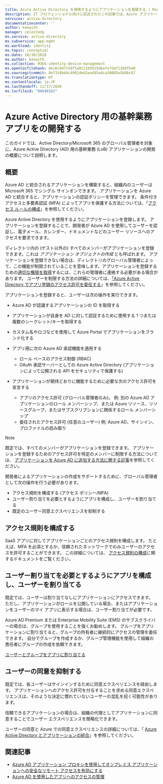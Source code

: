 ```yaml
---
title: Azure Active Directory を使用するようにアプリケーションを登録する | Microsoft Docs
description: IT プロフェッショナル向けに記述されたこの記事では、Azure アプリケーションを Active Directory を統合するためのガイドラインを示します。
services: active-directory
documentationcenter: ''
author: kenwith
manager: celestedg
ms.service: active-directory
ms.subservice: app-mgmt
ms.workload: identity
ms.topic: conceptual
ms.date: 10/30/2018
ms.author: kenwith
ms.collection: M365-identity-device-management
ms.openlocfilehash: de16c947c59f5a0111b9325dbefe7daf1268fb40
ms.sourcegitcommit: 8e7316bd4c4991de62ea485adca30065e5b86c67
ms.translationtype: HT
ms.contentlocale: ja-JP
ms.lasthandoff: 11/17/2020
ms.locfileid: "94649162"
---
```

# <a name="develop-line-of-business-apps-for-azure-active-directory"></a>Azure Active Directory 用の基幹業務アプリをの開発する
このガイドでは、Active Directory/Microsoft 365 のグローバル管理者を対象に、Azure Active Directory (AD) 用の基幹業務 (LoB) アプリケーションの開発の概要について説明します。

## <a name="overview"></a>概要
Azure AD と統合されるアプリケーションを構築すると、組織内のユーザーは Microsoft 365 でシングル サインオンできます。 アプリケーションを Azure AD と統合すると、アプリケーションの認証ポリシーを管理できます。 条件付きアクセスと多要素認証 (MFA) によってアプリを保護する方法については、「[アクセス ルールの構成](../authentication/tutorial-enable-azure-mfa.md)」を参照してください。

Azure Active Directory を使用するようにアプリケーションを登録します。 アプリケーションを登録することで、開発者が Azure AD を使用してユーザーを認証し、電子メール、カレンダー、ドキュメントなどのユーザー リソースへのアクセスを要求できます。

ディレクトリ内の (ゲスト以外の) すべてのメンバーがアプリケーションを登録できます。これは *アプリケーション オブジェクトの作成* とも呼ばれます。 アプリケーションを登録できない場合は、ディレクトリのグローバル管理者によって、この機能が制限されていることを意味します。アプリケーションを登録するための[適切な権限を取得](../roles/delegate-app-roles.md#assign-built-in-application-admin-roles)するには、これらの管理者に連絡する必要がある場合があります。 ユーザーを制限する方法の詳細については、[「Azure Active Directory でアプリ登録のアクセス許可を委任する](../roles/delegate-app-roles.md#restrict-who-can-create-applications)」を参照してください。

アプリケーションを登録すると、ユーザーは次の操作を実行できます。

* Azure AD が認識するアプリケーションの ID を取得する
* アプリケーションが自身を AD に対して認証するために使用する 1 つまたは複数のシークレット/キーを取得する
* カスタム名やロゴなどを使用して Azure Portal でアプリケーションをブランド化する
* アプリ用に次の Azure AD 承認機能を適用する

  * ロール ベースのアクセス制御 (RBAC)
  * OAuth 承認サーバーとしての Azure Active Directory (アプリケーションによって公開される API をセキュリティで保護する)
* アプリケーションが期待どおりに機能するために必要な次のアクセス許可を宣言する

     - アプリのアクセス許可 (グローバル管理者のみ)。 例: 別の Azure AD アプリケーションのロール メンバーシップ、または Azure リソース、リソースグループ、またはサブスクリプションに関係するロール メンバーシップ
     - 委任されたアクセス許可 (任意のユーザー) 例: Azure AD、サインイン、プロファイルの読み取り

> [!NOTE]
> 既定では、すべてのメンバーがアプリケーションを登録できます。 アプリケーションを登録するためのアクセス許可を特定のメンバーに制限する方法については、 [アプリケーションを Azure AD に追加する方法に関する記事](../develop/active-directory-how-applications-are-added.md#who-has-permission-to-add-applications-to-my-azure-ad-instance)を参照してください。
>
>

開発者によるアプリケーションの作成をサポートするために、グローバル管理者として次の操作を行う必要があります。

* アクセス規則を構成する (アクセス ポリシー/MFA)
* ユーザー割り当てを必要とするようにアプリを構成し、ユーザーを割り当てる
* 既定のユーザー同意エクスペリエンスを抑制する

## <a name="configure-access-rules"></a>アクセス規則を構成する
SaaS アプリに対してアプリケーションごとのアクセス規則を構成します。 たとえば、MFA を必須とするか、信頼されたネットワークでのみユーザーのアクセスを許可することができます。 この詳細については、 [アクセス規則の構成](../authentication/tutorial-enable-azure-mfa.md)に関するドキュメントをご覧ください。

## <a name="configure-the-app-to-require-user-assignment-and-assign-users"></a>ユーザー割り当てを必要とするようにアプリを構成し、ユーザーを割り当てる
既定では、ユーザーは割り当てなしにアプリケーションにアクセスできます。 ただし、アプリケーションがロールを公開している場合、またはアプリケーションをユーザーのマイ アプリに表示する場合は、ユーザー割り当てが必要です。

Azure AD Premium または Enterprise Mobility Suite (EMS) のサブスクライバーの場合は、グループを使用することを強くお勧めします。 グループをアプリケーションに割り当てると、グループの所有者に継続的にアクセスの管理を委任できます。 自分でグループを作成するか、グループ管理機能を使用して組織の責任者にグループの作成を依頼できます。

[ユーザーとグループをアプリに割り当てる](./assign-user-or-group-access-portal.md)  


## <a name="suppress-user-consent"></a>ユーザーの同意を抑制する
既定では、各ユーザーはサインインするために同意エクスペリエンスを経由します。 アプリケーションへのアクセス許可を付与することを求める同意エクスペリエンスは、そのような決定に慣れていないユーザーの混乱を招く可能性があります。

信頼できるアプリケーションの場合は、組織の代理としてアプリケーションに同意することでユーザー エクスペリエンスを簡略化できます。

ユーザーの同意と Azure での同意エクスペリエンスの詳細については、「 [Azure Active Directory とアプリケーションの統合](../develop/quickstart-register-app.md)」を参照してください。

## <a name="related-articles"></a>関連記事
* [Azure AD アプリケーション プロキシを使用してオンプレミス アプリケーションへの安全なリモート アクセスを有効にする](application-proxy.md)
* [Azure AD を使用したアプリへのアクセスの管理](what-is-access-management.md)